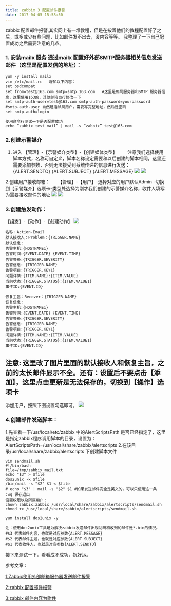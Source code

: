 ```yaml
---
title: zabbix 3 配置邮件报警
date: 2017-04-05 15:58:50
---
```

zabbix 配置邮件报警,其实网上有一堆教程，但是在按着他们的教程配置好了之后，或多或少有些问题，比如邮件发不出去，没内容等等。
我整理了一下自己配置成功之后需要注意的几点。
### 1. 安装mailx 服务 通过mailx 配置好外部SMTP服务器相关信息发送邮件（这里是配置发信的地址）：
```
yum -y install mailx
vim /etc/mail.rc   增加以下内容：
set bsdcompat
set from=test@163.com smtp=smtp.163.com   #这里是邮局服务器和SMTP 服务器信息，这里使用163的，其他邮箱自行修改一下
set smtp-auth-user=test@163.com smtp-auth-password=yourpassword  #smtp-auth-user 自然是指邮局用户，需要写完整地址，然后是密码
set smtp-auth=login
```
```
使用命令行测试一下是否配置成功
echo “zabbix test mail” | mail -s “zabbix” test@163.com

```
### 2.创建示警媒介
1. 进入 【管理】-【示警媒介类型】-【创建媒体类型】
　　注意我们选择使用脚本方式，名称可自定义，脚本名称设定需要和以后创建的脚本相同，这里还需要添加参数，否则无法接受到系统传递的信息进行发送：
{ALERT.SENDTO}
{ALERT.SUBJECT}
{ALERT.MESSAGE}
![](http://upload-images.jianshu.io/upload_images/452132-adaced77dbb85ca2.png?imageMogr2/auto-orient/strip%7CimageView2/2/w/1240)
![](http://upload-images.jianshu.io/upload_images/452132-913648e8f64171d9.png?imageMogr2/auto-orient/strip%7CimageView2/2/w/1240)

2.创建用户接收邮箱：
　　【管理】-【用户】-选择对应的用户默认Admin -切换到【示警媒介】选项卡-类型处选择为刚才我们创建的示警媒介名称，收件人填写为需要接收邮件的地址
![](https://www.cnyunwei.cc/wp-content/uploads/2016/06/zabbix-3.png)
![](http://upload-images.jianshu.io/upload_images/452132-b1f59e84be10d0c5.png?imageMogr2/auto-orient/strip%7CimageView2/2/w/1240)

### 3.创建触发动作：
【组态】-【动作】-【创建动作】
![](http://upload-images.jianshu.io/upload_images/452132-810929d138368a68.png?imageMogr2/auto-orient/strip%7CimageView2/2/w/1240)

```
名称：Action-Email
默认接收人：Problem：{TRIGGER.NAME}
默认信息：
告警主机:{HOSTNAME1}
告警时间:{EVENT.DATE} {EVENT.TIME}
告警等级:{TRIGGER.SEVERITY}
告警信息: {TRIGGER.NAME}
告警项目:{TRIGGER.KEY1}
问题详情:{ITEM.NAME}:{ITEM.VALUE}
当前状态:{TRIGGER.STATUS}:{ITEM.VALUE1}
事件ID:{EVENT.ID}

恢复主旨：Recover：{TRIGGER.NAME}
恢复信息：
告警主机:{HOSTNAME1}
告警时间:{EVENT.DATE} {EVENT.TIME}
告警等级:{TRIGGER.SEVERITY}
告警信息: {TRIGGER.NAME}
告警项目:{TRIGGER.KEY1}
问题详情:{ITEM.NAME}:{ITEM.VALUE}
当前状态:{TRIGGER.STATUS}:{ITEM.VALUE1}
事件ID:{EVENT.ID}
```
## 注意: 这里改了图片里面的默认接收人和恢复主旨，之前的太长邮件显示不全。还有：设置后不要点击【添加】，这里点击更新是无法保存的，切换到【操作】选项卡
添加用户，按照下图设置勾选即可。
![](http://upload-images.jianshu.io/upload_images/452132-4abe654ce75bda08.png?imageMogr2/auto-orient/strip%7CimageView2/2/w/1240)



### 4.创建邮件发送脚本：
1.先查看一下/usr/local/etc/zabbix 中的AlertScriptsPath 是否已经指定了，这里是指定zabbix程序调用脚本的目录，设置为：
AlertScriptsPath=/usr/local/share/zabbix/alertscripts
2.在该目录/usr/local/share/zabbix/alertscripts 下创建脚本文件

```
vim sendmail.sh
#!/bin/bash
file=/tmp/zabbix_mail.txt
echo "$3" > $file
dos2unix -k $file
/bin/mail -s "$2" $1 < $file
# echo "$3" | mail -s "$2" $1 #如果发送邮件完全是英文的，可以只使用这一条   
:wq 保存退出
设置权限以及所属用户：
chown zabbix.zabbix /usr/local/share/zabbix/alertscripts/sendmail.sh
chmod +x /usr/local/share/zabbix/alertscripts/sendmail.sh
```
```
yum install dos2unix -y

注：使用dos2unix工具是为解决zabbix发送邮件出现乱码和收到的邮件是*.bin的情况。
#$3 代表邮件内容，也就是对应参数{ALERT.MESSAGE}
#$2 代表邮件主题，也就是对应参数{ALERT.SUBJECT}
#$1 代表收件人，也就是对应参数{ALERT.SENDTO}
```
接下来测试一下，看看成不成功，祝好运。

参考文章：

[1:Zabbix使用外部邮箱服务器发送邮件报警](https://yq.aliyun.com/articles/38837)

[2:zabbix 配置邮件报警](https://www.cnyunwei.cc/archives/242)

[3:zabbix 邮件内容为附件](https://www.cnyunwei.cc/archives/249)